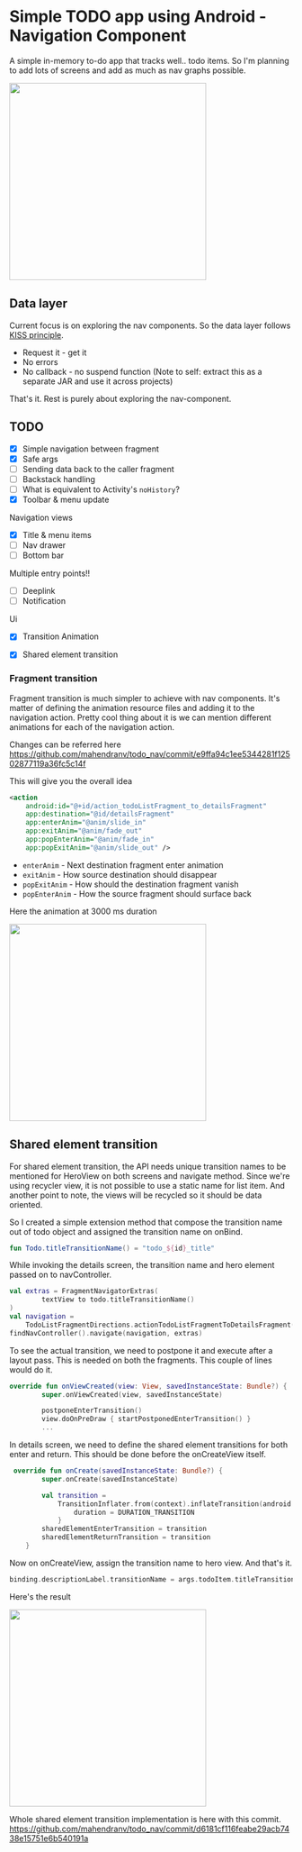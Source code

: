 # Simple TODO app using Android - Navigation Component

A simple in-memory to-do app that tracks well.. todo items. So I'm planning to add lots of screens and add as much as nav graphs possible. 

<img src="https://github.com/mahendranv/todo_nav/blob/main/art/demo_3.gif" width="350">

## Data layer
Current focus is on exploring the nav components. So the data layer follows [KISS principle](https://en.wikipedia.org/wiki/KISS_principle). 
- Request it - get it
- No errors
- No callback - no suspend function
(Note to self: extract this as a separate JAR and use it across projects)

That's it. Rest is purely about exploring the nav-component.

## TODO
- [x] Simple navigation between fragment
- [x] Safe args
- [ ] Sending data back to the caller fragment
- [ ] Backstack handling
- [ ] What is equivalent to Activity's `noHistory`?
- [x] Toolbar & menu update

Navigation views
- [x] Title & menu items
- [ ] Nav drawer
- [ ] Bottom bar

Multiple entry points!!
- [ ] Deeplink
- [ ] Notification

Ui
- [x] Transition Animation
- [x] Shared element transition


### Fragment transition
Fragment transition is much simpler to achieve with nav components. It's matter of defining the animation resource files and adding it to the navigation action.
Pretty cool thing about it is we can mention different animations for each of the navigation action.

Changes can be referred here
https://github.com/mahendranv/todo_nav/commit/e9ffa94c1ee5344281f12502877119a36fc5c14f

This will give you the overall idea
```xml
<action
    android:id="@+id/action_todoListFragment_to_detailsFragment"
    app:destination="@id/detailsFragment"
    app:enterAnim="@anim/slide_in"
    app:exitAnim="@anim/fade_out"
    app:popEnterAnim="@anim/fade_in"
    app:popExitAnim="@anim/slide_out" />
```

- `enterAnim` - Next destination fragment enter animation
- `exitAnim`  - How source destination should disappear
- `popExitAnim` - How should the destination fragment vanish
- `popEnterAnim` - How the source fragment should surface back

Here the animation at 3000 ms duration

<img src="https://github.com/mahendranv/todo_nav/blob/main/art/nav_transition_animation.gif" width="350">

## Shared element transition

For shared element transition, the API needs unique transition names to be mentioned for HeroView on both screens and navigate method.
Since we're using recycler view, it is not possible to use a static name for list item. And another point to note, the views will be recycled so it should be data oriented.

So I created a simple extension method that compose the transition name out of todo object and assigned the transition name on onBind.

```kotlin
fun Todo.titleTransitionName() = "todo_${id}_title"
```

While invoking the details screen, the transition name and hero element passed on to navController.

```kotlin
val extras = FragmentNavigatorExtras(
        textView to todo.titleTransitionName()
)
val navigation =
    TodoListFragmentDirections.actionTodoListFragmentToDetailsFragment(todo)
findNavController().navigate(navigation, extras)
```

To see the actual transition, we need to postpone it and execute after a layout pass. This is needed on both the fragments.
This couple of lines would do it.

```kotlin
override fun onViewCreated(view: View, savedInstanceState: Bundle?) {
        super.onViewCreated(view, savedInstanceState)

        postponeEnterTransition()
        view.doOnPreDraw { startPostponedEnterTransition() }
        ...
```

In details screen, we need to define the shared element transitions for both enter and return. This should be done before the onCreateView itself.

```kotlin
 override fun onCreate(savedInstanceState: Bundle?) {
        super.onCreate(savedInstanceState)

        val transition =
            TransitionInflater.from(context).inflateTransition(android.R.transition.move).apply {
                duration = DURATION_TRANSITION
            }
        sharedElementEnterTransition = transition
        sharedElementReturnTransition = transition
    }
```

Now on onCreateView, assign the transition name to hero view. And that's it.

```kotlin
binding.descriptionLabel.transitionName = args.todoItem.titleTransitionName()
```

Here's the result

<img src="https://github.com/mahendranv/todo_nav/blob/main/art/demo2.gif" width="350">


Whole shared element transition implementation is here with this commit.
https://github.com/mahendranv/todo_nav/commit/d6181cf116feabe29acb7438e15751e6b540191a